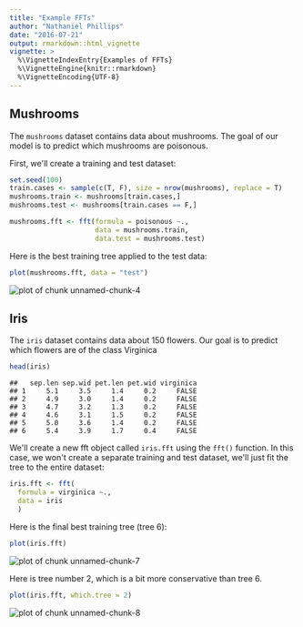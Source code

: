 ```yaml
---
title: "Example FFTs"
author: "Nathaniel Phillips"
date: "2016-07-21"
output: rmarkdown::html_vignette
vignette: >
  %\VignetteIndexEntry{Examples of FFTs}
  %\VignetteEngine{knitr::rmarkdown}
  %\VignetteEncoding{UTF-8}
---
```





## Mushrooms

The `mushrooms` dataset contains data about mushrooms. The goal of our model is to predict which mushrooms are poisonous.

First, we'll create a training and test dataset:


```r
set.seed(100)
train.cases <- sample(c(T, F), size = nrow(mushrooms), replace = T)
mushrooms.train <- mushrooms[train.cases,]
mushrooms.test <- mushrooms[train.cases == F,]
```



```r
mushrooms.fft <- fft(formula = poisonous ~.,
                     data = mushrooms.train,
                     data.test = mushrooms.test)
```

Here is the best training tree applied to the test data:


```r
plot(mushrooms.fft, data = "test")
```

![plot of chunk unnamed-chunk-4](figure/unnamed-chunk-4-1.png)


## Iris

The `iris` dataset contains data about 150 flowers. Our goal is to predict which flowers are of the class Virginica


```r
head(iris)
```

```
##   sep.len sep.wid pet.len pet.wid virginica
## 1     5.1     3.5     1.4     0.2     FALSE
## 2     4.9     3.0     1.4     0.2     FALSE
## 3     4.7     3.2     1.3     0.2     FALSE
## 4     4.6     3.1     1.5     0.2     FALSE
## 5     5.0     3.6     1.4     0.2     FALSE
## 6     5.4     3.9     1.7     0.4     FALSE
```

We'll create a new fft object called `iris.fft` using the `fft()` function. In this case, we won't create a separate training and test dataset, we'll just fit the tree to the entire dataset:


```r
iris.fft <- fft(
  formula = virginica ~.,
  data = iris
  )
```

Here is the final best training tree (tree 6):


```r
plot(iris.fft)
```

![plot of chunk unnamed-chunk-7](figure/unnamed-chunk-7-1.png)

Here is tree number 2, which is a bit more conservative than tree 6.


```r
plot(iris.fft, which.tree = 2)
```

![plot of chunk unnamed-chunk-8](figure/unnamed-chunk-8-1.png)
